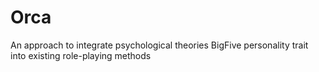 # Orca
An approach to integrate psychological theories BigFive personality trait into existing role-playing methods
